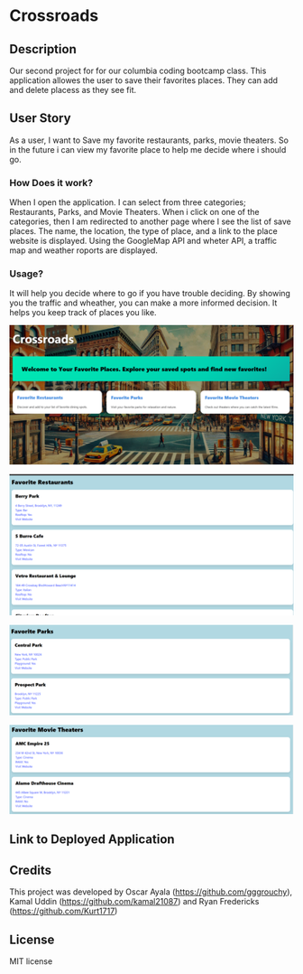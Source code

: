 # Crossroads

## Description
Our second project for for our columbia coding bootcamp class. This application allowes the user to save their favorites places. They can add and delete placess as they see fit. 

## User Story 
As a user, 
I want to Save my favorite restaurants, parks, movie theaters. So in the future i can view my favorite place to help me decide where i should go.   

### How Does it work?
When I open the application. I can select from three categories; Restaurants, Parks, and Movie Theaters. When i click on one of the categories, 
then I am redirected to another page where I see the list of save places. The name, the location, the type of place, and a link to the place website is displayed. 
Using the GoogleMap API and wheter API, a traffic map and weather roports are displayed. 

### Usage?
It will help you decide where to go if you have trouble deciding. 
By showing you the traffic and wheather, you can make a more informed decision. 
It helps you keep track of places you like. 

![alt text](client/public/ReadMeimgOne.png)

![alt text](client/public/ReadMeimgTwo.png)

![alt text](client/public/ReadMeimgThree.png)

![alt text](client/public/ReadMeimgFour.png)


## Link to Deployed Application 

## Credits
  This project was developed by Oscar Ayala (https://github.com/gggrouchy), Kamal Uddin (https://github.com/kamal21087) and Ryan Fredericks (https://github.com/Kurt1717)

## License
  MIT license